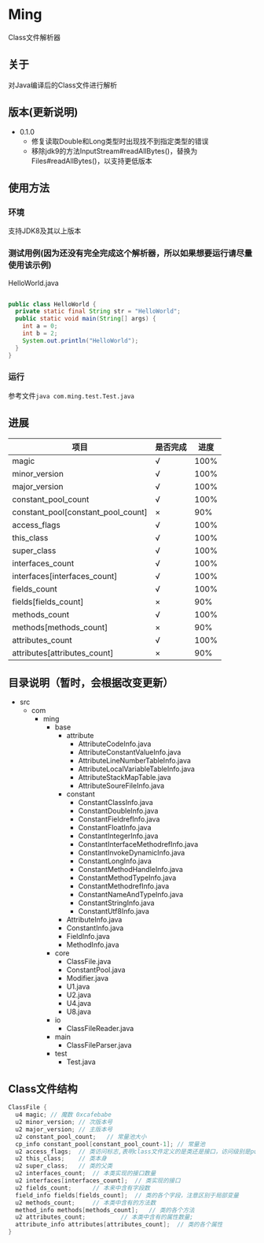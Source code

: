# Ming
Class文件解析器
## 关于
对Java编译后的Class文件进行解析

## 版本(更新说明)

+ 0.1.0
  - 修复读取Double和Long类型时出现找不到指定类型的错误
  - 移除jdk9的方法InputStream#readAllBytes()，替换为Files#readAllBytes()，以支持更低版本


## 使用方法

### 环境
支持JDK8及其以上版本

### 测试用例(因为还没有完全完成这个解析器，所以如果想要运行请尽量使用该示例)

HelloWorld.java

```java

public class HelloWorld {
  private static final String str = "HelloWorld";
  public static void main(String[] args) {
    int a = 0;
    int b = 2;
    System.out.println("HelloWorld");
  }
}
```

### 运行

参考文件```java com.ming.test.Test.java```


## 进展

项目 | 是否完成 | 进度
---- | ---- | ----
magic | √ | 100%
minor_version | √ | 100%
major_version | √ | 100%
constant_pool_count | √ | 100%
constant_pool[constant_pool_count] | × | 90%
access_flags | √ | 100%
this_class | √ | 100%
super_class | √ | 100%
interfaces_count | √ | 100%
interfaces[interfaces_count] | √ | 100%
fields_count | √ | 100%
fields[fields_count] | × | 90%
methods_count | √ | 100%
methods[methods_count] | × | 90%
attributes_count | √ | 100%
attributes[attributes_count] | × | 90%

## 目录说明（暂时，会根据改变更新）

+ src
  - com
    + ming
      - base
        + attribute
          - AttributeCodeInfo.java
          - AttributeConstantValueInfo.java
          - AttributeLineNumberTableInfo.java
          - AttributeLocalVariableTableInfo.java
          - AttributeStackMapTable.java
          - AttributeSoureFileInfo.java
        + constant
          - ConstantClassInfo.java
          - ConstantDoubleInfo.java
          - ConstantFieldrefInfo.java
          - ConstantFloatInfo.java
          - ConstantIntegerInfo.java
          - ConstantInterfaceMethodrefInfo.java
          - ConstantInvokeDynamicInfo.java
          - ConstantLongInfo.java
          - ConstantMethodHandleInfo.java
          - ConstantMethodTypeInfo.java
          - ConstantMethodrefInfo.java
          - ConstantNameAndTypeInfo.java
          - ConstantStringInfo.java
          - ConstantUtf8Info.java
        + AttributeInfo.java
        + ConstantInfo.java
        + FieldInfo.java
        + MethodInfo.java
      - core
        + ClassFile.java
        + ConstantPool.java
        + Modifier.java
        + U1.java
        + U2.java
        + U4.java
        + U8.java
      - io
        + ClassFileReader.java
      - main
        + ClassFileParser.java
      - test
        + Test.java


## Class文件结构

```java
ClassFile {
  u4 magic;	// 魔数 0xcafebabe
  u2 minor_version;	// 次版本号
  u2 major_version;	// 主版本号
  u2 constant_pool_count;	// 常量池大小
  cp_info constant_pool[constant_pool_count-1]; // 常量池
  u2 access_flags;	// 类访问标志,表明class文件定义的是类还是接口，访问级别是public还是private，等
  u2 this_class;	// 类本身
  u2 super_class;	// 类的父类
  u2 interfaces_count;	// 本类实现的接口数量
  u2 interfaces[interfaces_count];	// 类实现的接口
  u2 fields_count;		// 本来中含有字段数
  field_info fields[fields_count];	// 类的各个字段，注意区别于局部变量
  u2 methods_count;		// 本类中含有的方法数
  method_info methods[methods_count];	// 类的各个方法
  u2 attributes_count;			// 本类中含有的属性数量;
  attribute_info attributes[attributes_count];	// 类的各个属性
}
```

### 

